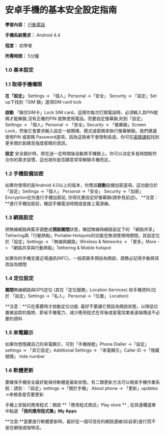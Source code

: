 [Title]: # ()
[Order]: # (0)

# 安卓手機的基本安全設定指南

**學習內容：** [行動電話](umbrella://lesson/mobile-phones)

**手機系統需求：** Android 4.4

**程度：** 初學者

**所需時間：** 5分鐘


### 1.0 基本設定

### 1.1 取得手機權限

**在「設定」** Settings -> 「個人」Personal ->「安全」 Security -> 「設定」Set up下找到「SIM 鎖」選項SIM card lock 

**啟動** 「鎖住SIM卡」Lock SIM card。這樣你每次打開電話時，必須輸入其PIN號碼才能解鎖,沒有正確的PIN 就無使用電話。而要設定螢幕鎖,則到「設定」Settings -> 「個人」Personal -> 「安全」Security -> 「螢幕鎖」Screen Lock，然後它會要求輸入設定一組簡碼、模式或密碼來執行螢幕解鎖。我們建議使用PIN 或密碼 Password選項，因為這兩者不會限制長度。你可在[密碼課程](umbrella://lesson/passwords)找到更多關於創建高強度密碼的資訊。

**設定** 安全鎖計時，將在過一定時間後自動將手機鎖上。你可以決定多長時間較符合你的需求習慣，這也視你是否願意常常解鎖手機而定。

### 1.2 手機設備加密

如果你使用的是Android 4.0以上的版本，你應該**啟動**設備加密選項。這功能位於「設定」Settings ->「個人」 Personal ->「安全」 Security ->「加密」 Encryption在你進行手機加密前, 你得先要設定好螢幕鎖(請參見前述)。
**注意：**進行手機加密前，確認手機電池時間或是接上電源線。

### 1.3 網路設定

把無線網路與藍牙調整成**預設關閉**狀態，確認無線與網路設定下的 「網路共享」Tethering與「行動熱點」Portable Hotspots的功能在無須使用時關閉。其設定位於「設定」Settings -> 「無線與網路」Wireless & Networks -> 「更多」More -> 「網路共享與行動熱點」Tethering & Mobile hotspot

如果你的手機支援近場通訊(NFC)，一般原廠多預設為開啟，請務必記得手動將其改設為關閉 

### 1.4 定位設定

**關閉**無線網路與GPS定位 (其在「定位服務」Location Services) 和手機資料(位於 「設定」Settings ->「私人」 Personal ->「位置」 Location)

**注意：**只在需要時才啟動定位功能. 最好不要讓它預設為開啟狀態，以降低位置被追踪的風險、節省手機電力、減少應用程式在背後或是電信業者遠端傳送不必要的資料

### 1.5  來電顯示

如果你想隱藏自己的來電顯示，可到「手機撥號」Phone Dialler ->「設定」settings -> 「其它設定」Additional Settings -> 「來電顯示」Caller ID ->「隱藏號碼」 hide number

### 1.6 軟體更新
要確保手機安全最好能保持軟體是最新狀態。有二類更新方法可以檢查手機作業系統：請到 : 「設定」settings ->「關於手機」 About phone -> 「更新」updates ->來檢查是否要更新

手機上安裝的應用程式：開啟 **「應用程式商店」Play store ** , 從其邊欄選單中點選 **「我的應用程式集」My Apps**

**注意:**當要進行軟體更新時，最好從一個可信任的網路連線(如自家)進行而不是在網咖或咖啡店。
